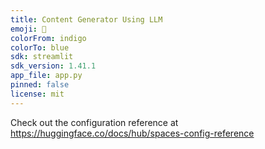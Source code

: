 ```yaml
---
title: Content Generator Using LLM
emoji: 📝
colorFrom: indigo
colorTo: blue
sdk: streamlit
sdk_version: 1.41.1
app_file: app.py
pinned: false
license: mit
---
```


Check out the configuration reference at https://huggingface.co/docs/hub/spaces-config-reference